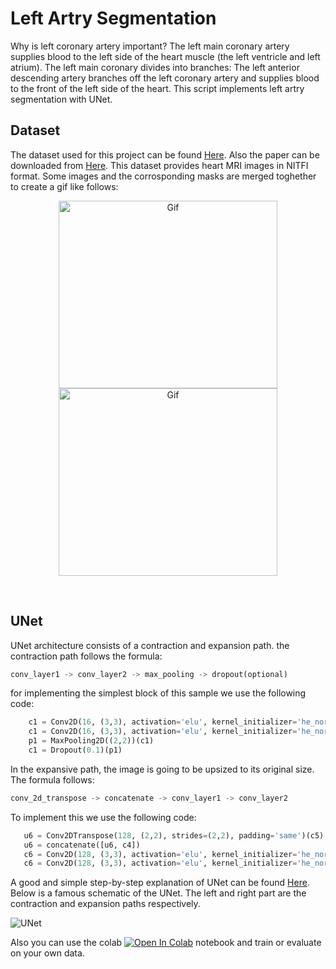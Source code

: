 # Left Artry Segmentation<br />
Why is left coronary artery important?
The left main coronary artery supplies blood to the left side of the heart muscle (the left ventricle and left atrium). The left main coronary divides into branches: The left anterior descending artery branches off the left coronary artery and supplies blood to the front of the left side of the heart.
This script implements left artry segmentation with UNet.<br />


## Dataset
The dataset used for this project can be found [Here](https://www.kaggle.com/datasets/adarshsng/heart-mri-image-dataset-left-atrial-segmentation). Also the paper can be downloaded from [Here](https://arxiv.org/pdf/1902.09063.pdf). This dataset provides heart MRI images in NITFI format. Some images and the corrosponding masks are merged toghether to create a gif like follows:<br />

<p align="center">
 


<a href="https://github.com/YS-repo/ML/edit/Medicine/">
  <img src="https://user-images.githubusercontent.com/124210096/221981967-37568abf-dc4d-4a82-a913-a0a974765148.gif" alt="Gif" width="350" height="300">
</a>

<a href="https://github.com/YS-repo/ML/edit/Medicine/">
  <img src="https://user-images.githubusercontent.com/124210096/221981999-c0d4a285-1e71-40b5-8bd5-0009836630d4.gif" alt="Gif" width="350" height="300">
</a>

</p>



<br />

## UNet<br />
UNet architecture consists of a contraction and expansion path. the contraction path follows the formula:<br />
```python
conv_layer1 -> conv_layer2 -> max_pooling -> dropout(optional)
```
for implementing the simplest block of this sample we use the following code:
```python
    c1 = Conv2D(16, (3,3), activation='elu', kernel_initializer='he_normal', padding='same')(inputs)
    c1 = Conv2D(16, (3,3), activation='elu', kernel_initializer='he_normal', padding='same')(c1)
    p1 = MaxPooling2D((2,2))(c1)
    c1 = Dropout(0.1)(p1)
 ```
 
 In the expansive path, the image is going to be upsized to its original size. The formula follows:
 ``` python
 conv_2d_transpose -> concatenate -> conv_layer1 -> conv_layer2
 ```
 To implement this we use the following code:
 ``` python
    u6 = Conv2DTranspose(128, (2,2), strides=(2,2), padding='same')(c5)
    u6 = concatenate([u6, c4])
    c6 = Conv2D(128, (3,3), activation='elu', kernel_initializer='he_normal', padding='same')(u6)
    c6 = Conv2D(128, (3,3), activation='elu', kernel_initializer='he_normal', padding='same')(c6) 
 ```
 A good and simple step-by-step explanation of UNet can be found [Here](https://towardsdatascience.com/unet-line-by-line-explanation-9b191c76baf5). Below is a famous schematic of the UNet. The left and right part are the contraction and expansion paths respectively.


![UNet](https://user-images.githubusercontent.com/124210096/221975464-9293564b-c8ce-4e7e-ad14-4a5f30e8543b.png)








Also you can use the colab [![Open In Colab](https://colab.research.google.com/assets/colab-badge.svg)](https://colab.research.google.com/drive/1HqDVY6d1uBk5kam0OJA4ZhHp1jxB_B2D?authuser=1) notebook and train or evaluate on your own data.





